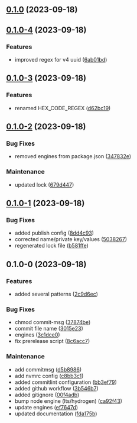 

## [0.1.0](https://github.com/92green/reusable-regex/compare/0.1.0-4...0.1.0) (2023-09-18)

## [0.1.0-4](https://github.com/92green/reusable-regex/compare/0.1.0-3...0.1.0-4) (2023-09-18)


### Features

* improved regex for v4 uuid ([6ab01bd](https://github.com/92green/reusable-regex/commit/6ab01bd1a4f4f59daadb751fcb916c4e1ba60bfb))

## [0.1.0-3](https://github.com/92green/reusable-regex/compare/0.1.0-2...0.1.0-3) (2023-09-18)


### Features

* renamed HEX_CODE_REGEX ([d62bc19](https://github.com/92green/reusable-regex/commit/d62bc1963c393a3f7477c235be94ba1c9bd0de8e))

## [0.1.0-2](https://github.com/92green/reusable-regex/compare/0.1.0-1...0.1.0-2) (2023-09-18)


### Bug Fixes

* removed engines from package.json ([347832e](https://github.com/92green/reusable-regex/commit/347832eb5ad978b4245dc736bf56243aeb92b22b))


### Maintenance

* updated lock ([679d447](https://github.com/92green/reusable-regex/commit/679d447e329a968bb88316abd5d44d780ba34670))

## [0.1.0-1](https://github.com/92green/reusable-regex/compare/0.1.0-0...0.1.0-1) (2023-09-18)


### Bug Fixes

* added publish config ([8dd4c93](https://github.com/92green/reusable-regex/commit/8dd4c9312484d44fa6c08c197f7abbb67750bf84))
* corrected name/private key/values ([5038267](https://github.com/92green/reusable-regex/commit/5038267b459aa9c00ffa572363a454105e9ee1c1))
* regenerated lock file ([b581ffe](https://github.com/92green/reusable-regex/commit/b581ffecc5d08eca355a200e3f9818ad8e2a60d9))

## 0.1.0-0 (2023-09-18)


### Features

* added several patterns ([2c9d6ec](https://github.com/92green/reusable-regex/commit/2c9d6ecf273ec655942cdc43fbb3c715cc076343))


### Bug Fixes

* chmod commit-msg ([37874be](https://github.com/92green/reusable-regex/commit/37874bec112899af0bfc2a1c48de76fa81473d99))
* commit file name ([3015e23](https://github.com/92green/reusable-regex/commit/3015e2350fc6cfcae2ff96e7c34f18d50440a213))
* engines ([3c1dce0](https://github.com/92green/reusable-regex/commit/3c1dce0486d14e3c7a839d6094a99408451e1fe7))
* fix prerelease script ([8c6acc7](https://github.com/92green/reusable-regex/commit/8c6acc77e535870bb8acae2490aa02c1d21d96cd))


### Maintenance

* add commitmsg ([d5b8986](https://github.com/92green/reusable-regex/commit/d5b89861eb0f21aa2ae80dbe43b4f6cd4500c0d2))
* add nvmrc config ([c8bb3c1](https://github.com/92green/reusable-regex/commit/c8bb3c189b7e2cf24263f38b32f8e682b728e5ef))
* added commitlint configuration ([bb3ef79](https://github.com/92green/reusable-regex/commit/bb3ef795480d0c6819aac58628b39bdba575dd4a))
* added github workflow ([3b546b7](https://github.com/92green/reusable-regex/commit/3b546b7ac57b4325e69e0d142335f6452fc796c6))
* added gitignore ([00f4adb](https://github.com/92green/reusable-regex/commit/00f4adbeb8e7a85970331ba7aa5be152d4c29581))
* bump node engine (lts/hydrogen) ([ca92f43](https://github.com/92green/reusable-regex/commit/ca92f430faf31b1b949da7fd875ff6f11439dd9d))
* update engines ([ef7647d](https://github.com/92green/reusable-regex/commit/ef7647df3cba080bd3d31d0809db062fb128b0b0))
* updated documentation ([fda175b](https://github.com/92green/reusable-regex/commit/fda175bbab9a0b37450d59c9acc4547a434c2fdb))